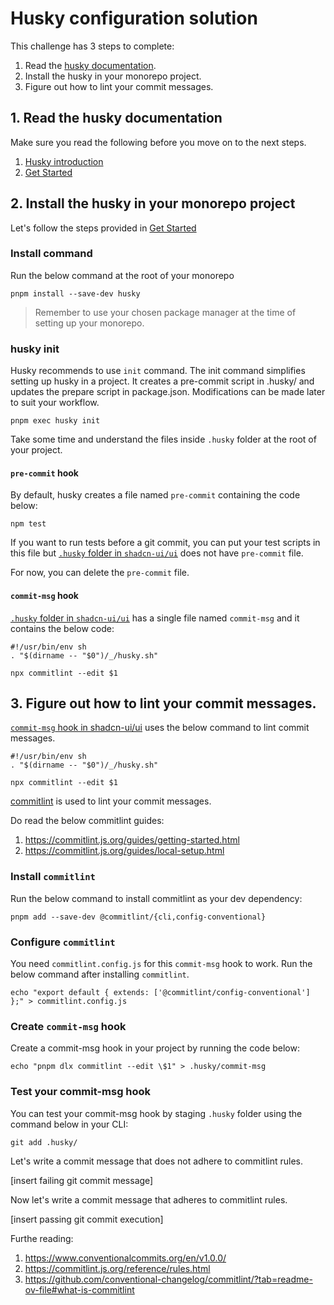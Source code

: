 # Husky configuration solution

This challenge has 3 steps to complete:

1. Read the [husky documentation](https://typicode.github.io/husky/).
2. Install the husky in your monorepo project.
3. Figure out how to lint your commit messages.

## 1. Read the husky documentation

Make sure you read the following before you move on to the next steps.

1. [Husky introduction](https://typicode.github.io/husky/)
2. [Get Started](https://typicode.github.io/husky/get-started.html)

## 2. Install the husky in your monorepo project

Let's follow the steps provided in [Get Started](https://typicode.github.io/husky/get-started.html)

### Install command

Run the below command at the root of your monorepo

```
pnpm install --save-dev husky
```

> Remember to use your chosen package manager at the time of setting up your monorepo.

### husky init

Husky recommends to use `init` command. The init command simplifies setting up husky in a project. It creates a pre-commit script in .husky/ and updates the prepare script in package.json. Modifications can be made later to suit your workflow.

```
pnpm exec husky init
```

Take some time and understand the files inside `.husky` folder at the root of your project.

#### `pre-commit` hook

By default, husky creates a file named `pre-commit` containing the code below:

```
npm test
```

If you want to run tests before a git commit, you can put your test scripts in this file but [`.husky` folder in `shadcn-ui/ui`](https://github.com/shadcn-ui/ui/tree/main/.husky) does not have `pre-commit` file.

For now, you can delete the `pre-commit` file.

#### `commit-msg` hook

 [`.husky` folder in `shadcn-ui/ui`](https://github.com/shadcn-ui/ui/tree/main/.husky) has a single file named `commit-msg` and it contains the below code:

```
#!/usr/bin/env sh
. "$(dirname -- "$0")/_/husky.sh"

npx commitlint --edit $1
```

## 3. Figure out how to lint your commit messages.

[`commit-msg` hook in shadcn-ui/ui](https://github.com/shadcn-ui/ui/blob/main/.husky/commit-msg) uses the below command to lint commit messages.

```
#!/usr/bin/env sh
. "$(dirname -- "$0")/_/husky.sh"

npx commitlint --edit $1
```

[commitlint](https://commitlint.js.org/guides/getting-started.html) is used to lint your commit messages.

Do read the below commitlint guides:

1. https://commitlint.js.org/guides/getting-started.html
2. https://commitlint.js.org/guides/local-setup.html

### Install `commitlint`

Run the below command to install commitlint as your dev dependency:

```
pnpm add --save-dev @commitlint/{cli,config-conventional}
```

### Configure `commitlint`

You need `commitlint.config.js` for this `commit-msg` hook to work. Run the below command after installing `commitlint`.

```
echo "export default { extends: ['@commitlint/config-conventional'] };" > commitlint.config.js
```

### Create `commit-msg` hook

Create a commit-msg hook in your project by running the code below:

```
echo "pnpm dlx commitlint --edit \$1" > .husky/commit-msg
```

### Test your commit-msg hook

You can test your commit-msg hook by staging `.husky` folder using the command below in your CLI:

```
git add .husky/
```

Let's write a commit message that does not adhere to commitlint rules.

[insert failing git commit message]

Now let's write a commit message that adheres to commitlint rules.

[insert passing git commit execution]

Furthe reading:
1. https://www.conventionalcommits.org/en/v1.0.0/
2. https://commitlint.js.org/reference/rules.html
3. https://github.com/conventional-changelog/commitlint/?tab=readme-ov-file#what-is-commitlint